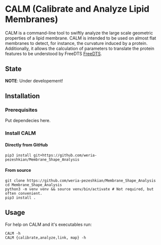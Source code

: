 # CALM (Calibrate and Analyze Lipid Membranes)

CALM is a command-line tool to swiftly analyze the large scale geometric properties of a lipid membrane. CALM is intended to be used on almost flat membranes to detect, for instance, the curvature induced by a protein. Additionally, it allows the calculation of parameters to translate the protein features to be understood by FreeDTS [FreeDTS](https://github.com/weria-pezeshkian/FreeDTS).

## State

**NOTE**: Under developement!

## Installation

### Prerequisites

Put dependecies here.

### Install CALM
#### Directly from GitHub
```console
pip3 install git+https://github.com/weria-pezeshkian/Membrane_Shape_Analysis
```
#### From source
```console
git clone https://github.com/weria-pezeshkian/Membrane_Shape_Analysis
cd Membrane_Shape_Analysis
python3 -m venv venv && source venv/bin/activate # Not required, but often convenient.
pip3 install .
```

## Usage
For help on CALM and it's executables run:

```console
CALM -h
CALM {calibrate,analyze,link, map} -h
```





